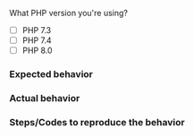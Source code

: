 What PHP version you're using?

- [ ] PHP 7.3
- [ ] PHP 7.4
- [ ] PHP 8.0

### Expected behavior

### Actual behavior

### Steps/Codes to reproduce the behavior
